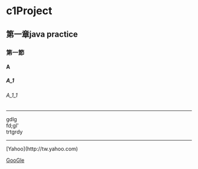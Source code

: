 # c1Project
## 第一章java practice
### 第一節
#### A
##### A_1
###### A_1_1

<hr>
gdlg<br>fd;gl'<br>trtgrdy

<hr>
[Yahoo](http://tw.yahoo.com)

[GooGle](http://www.google.com)


